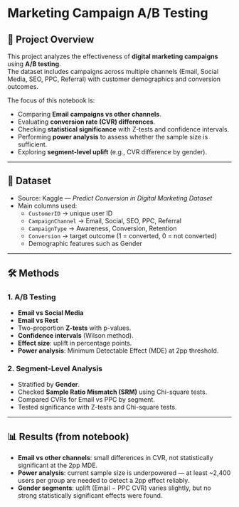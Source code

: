 # Marketing Campaign A/B Testing

## 📌 Project Overview
This project analyzes the effectiveness of **digital marketing campaigns** using **A/B testing**.  
The dataset includes campaigns across multiple channels (Email, Social Media, SEO, PPC, Referral) with customer demographics and conversion outcomes.

The focus of this notebook is:
- Comparing **Email campaigns vs other channels**.
- Evaluating **conversion rate (CVR) differences**.
- Checking **statistical significance** with Z-tests and confidence intervals.
- Performing **power analysis** to assess whether the sample size is sufficient.
- Exploring **segment-level uplift** (e.g., CVR difference by gender).

---

## 📂 Dataset
- Source: Kaggle — *Predict Conversion in Digital Marketing Dataset*  
- Main columns used:
  - `CustomerID` → unique user ID  
  - `CampaignChannel` → Email, Social, SEO, PPC, Referral  
  - `CampaignType` → Awareness, Conversion, Retention  
  - `Conversion` → target outcome (1 = converted, 0 = not converted)  
  - Demographic features such as Gender  

---

## 🛠️ Methods

### 1. A/B Testing
- **Email vs Social Media**  
- **Email vs Rest**  
- Two-proportion **Z-tests** with p-values.  
- **Confidence intervals** (Wilson method).  
- **Effect size**: uplift in percentage points.  
- **Power analysis**: Minimum Detectable Effect (MDE) at 2pp threshold.

### 2. Segment-Level Analysis
- Stratified by **Gender**.  
- Checked **Sample Ratio Mismatch (SRM)** using Chi-square tests.  
- Compared CVRs for Email vs PPC by segment.  
- Tested significance with Z-tests and Chi-square tests.

---

## 📊 Results (from notebook)
- **Email vs other channels**: small differences in CVR, not statistically significant at the 2pp MDE.  
- **Power analysis**: current sample size is underpowered — at least ~2,400 users per group are needed to detect a 2pp effect reliably.  
- **Gender segments**: uplift (Email − PPC CVR) varies slightly, but no strong statistically significant effects were found.
